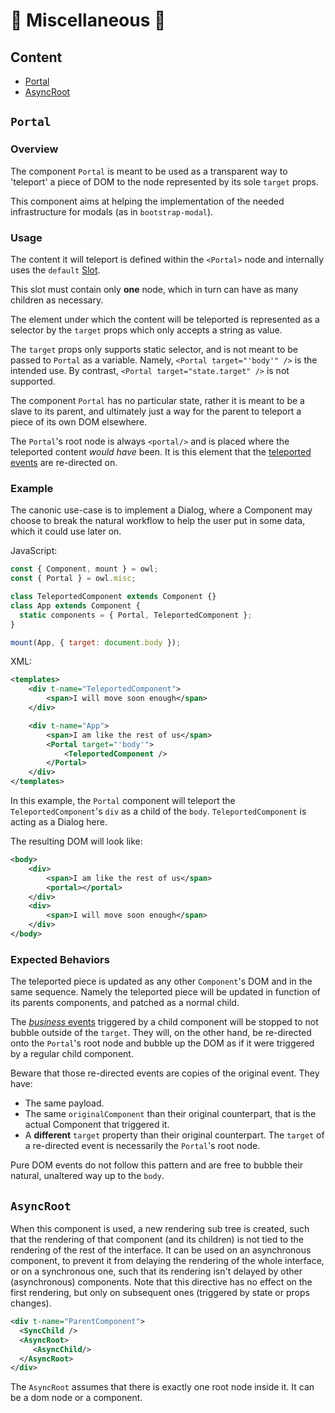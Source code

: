 # 🦉 Miscellaneous 🦉

## Content

- [Portal](#portal)
- [AsyncRoot](#asyncroot)

## `Portal`

### Overview

The component `Portal` is meant to be used as a transparent way to 'teleport' a piece
of DOM to the node represented by its sole `target` props.

This component aims at helping the implementation of the needed infrastructure
for modals (as in `bootstrap-modal`).

### Usage

The content it will teleport is defined within the `<Portal>` node and
internally uses the `default` [Slot](slots.md).

This slot must contain only **one** node, which in turn can have as many children as necessary.

The element under which the content will be teleported is represented as a selector
by the `target` props which only accepts a string as value.

The `target` props only supports static selector, and is not meant to be passed to `Portal`
as a variable. Namely, `<Portal target="'body'" />` is the intended use.
By contrast, `<Portal target="state.target" />` is not supported.

The component `Portal` has no particular state, rather it is meant to be a slave to its parent,
and ultimately just a way for the parent to teleport a piece of its own DOM elsewhere.

The `Portal`'s root node is always `<portal/>` and is placed where the teleported content
_would have_ been. It is this element that the [teleported events](#expected-behaviors) are re-directed on.

### Example

The canonic use-case is to implement a Dialog, where a Component may choose to break the natural
workflow to help the user put in some data, which it could use later on.

JavaScript:

```js
const { Component, mount } = owl;
const { Portal } = owl.misc;

class TeleportedComponent extends Component {}
class App extends Component {
  static components = { Portal, TeleportedComponent };
}

mount(App, { target: document.body });
```

XML:

```xml
<templates>
    <div t-name="TeleportedComponent">
        <span>I will move soon enough</span>
    </div>

    <div t-name="App">
        <span>I am like the rest of us</span>
        <Portal target="'body'">
            <TeleportedComponent />
        </Portal>
    </div>
</templates>
```

In this example, the `Portal` component will teleport the `TeleportedComponent`'s `div` as a child of the `body`.
`TeleportedComponent` is acting as a Dialog here.

The resulting DOM will look like:

```xml
<body>
    <div>
        <span>I am like the rest of us</span>
        <portal></portal>
    </div>
    <div>
        <span>I will move soon enough</span>
    </div>
</body>
```

### Expected Behaviors

The teleported piece is updated as any other `Component`'s DOM and in the same sequence.
Namely the teleported piece will be updated in function of its parents components, and patched as
a normal child.

The [_business_ events](event_handling.md#business-dom-events) triggered by a child component will be stopped
to not bubble outside of the `target`. They will, on the other hand, be re-directed onto the
`Portal`'s root node and bubble up the DOM as if it were triggered by a regular child component.

Beware that those re-directed events are copies of the original event.
They have:

- The same payload.
- The same `originalComponent` than their original counterpart,
  that is the actual Component that triggered it.
- A **different** `target` property than their original counterpart.
  The `target` of a re-directed event is necessarily the `Portal`'s root node.

Pure DOM events do not follow this pattern and are free to bubble their natural, unaltered way
up to the `body`.

## `AsyncRoot`

When this component is used, a new rendering sub tree is created, such that the
rendering of that component (and its children) is not tied to the rendering of
the rest of the interface. It can be used on an asynchronous component, to
prevent it from delaying the rendering of the whole interface, or on a
synchronous one, such that its rendering isn't delayed by other (asynchronous)
components. Note that this directive has no effect on the first rendering, but
only on subsequent ones (triggered by state or props changes).

```xml
<div t-name="ParentComponent">
  <SyncChild />
  <AsyncRoot>
     <AsyncChild/>
  </AsyncRoot>
</div>
```

The `AsyncRoot` assumes that there is exactly one root node inside it. It can
be a dom node or a component.
